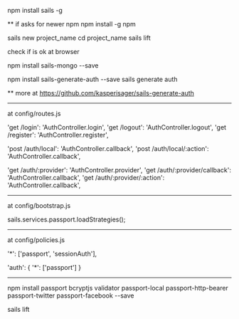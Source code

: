 
npm install sails -g

** if asks for newer npm
npm install -g npm

sails new project_name
cd project_name
sails lift

check if is ok at browser

npm install sails-mongo --save


npm install sails-generate-auth --save
sails generate auth

** more at https://github.com/kasperisager/sails-generate-auth

--------------
at config/routes.js

'get /login': 'AuthController.login',
'get /logout': 'AuthController.logout',
'get /register': 'AuthController.register',

'post /auth/local': 'AuthController.callback',
'post /auth/local/:action': 'AuthController.callback',

'get /auth/:provider': 'AuthController.provider',
'get /auth/:provider/callback': 'AuthController.callback',
'get /auth/:provider/:action': 'AuthController.callback',

--------------
at config/bootstrap.js

sails.services.passport.loadStrategies();

--------------
at config/policies.js

'*': ['passport', 'sessionAuth'],

'auth': {
  '*': ['passport']
}

--------------

npm install passport bcryptjs validator passport-local passport-http-bearer passport-twitter passport-facebook --save

sails lift
